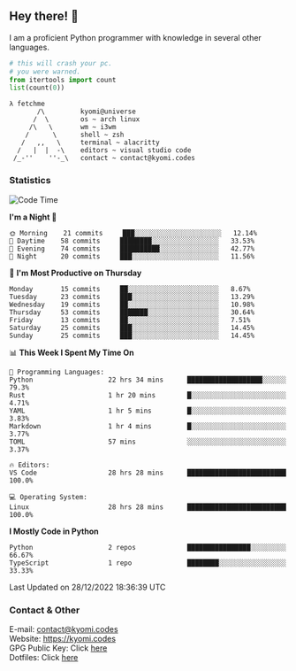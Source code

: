 ## Hey there! 👋
I am a proficient Python programmer with knowledge in several other languages.

```py
# this will crash your pc.
# you were warned.
from itertools import count
list(count(0))
```

```
λ fetchme
       /\         kyomi@universe
      /  \        os ~ arch linux
     /\   \       wm ~ i3wm
    /      \      shell ~ zsh
   /   ,,   \     terminal ~ alacritty
  /   |  |  -\    editors ~ visual studio code
 /_-''    ''-_\   contact ~ contact@kyomi.codes
```

### Statistics
<!--START_SECTION:waka-->
![Code Time](http://img.shields.io/badge/Code%20Time-73%20hrs%2043%20mins-blue)

**I'm a Night 🦉** 

```text
🌞 Morning    21 commits     ███░░░░░░░░░░░░░░░░░░░░░░   12.14% 
🌆 Daytime    58 commits     ████████░░░░░░░░░░░░░░░░░   33.53% 
🌃 Evening    74 commits     ██████████░░░░░░░░░░░░░░░   42.77% 
🌙 Night      20 commits     ███░░░░░░░░░░░░░░░░░░░░░░   11.56%

```
📅 **I'm Most Productive on Thursday** 

```text
Monday       15 commits     ██░░░░░░░░░░░░░░░░░░░░░░░   8.67% 
Tuesday      23 commits     ███░░░░░░░░░░░░░░░░░░░░░░   13.29% 
Wednesday    19 commits     ██░░░░░░░░░░░░░░░░░░░░░░░   10.98% 
Thursday     53 commits     ███████░░░░░░░░░░░░░░░░░░   30.64% 
Friday       13 commits     ██░░░░░░░░░░░░░░░░░░░░░░░   7.51% 
Saturday     25 commits     ███░░░░░░░░░░░░░░░░░░░░░░   14.45% 
Sunday       25 commits     ███░░░░░░░░░░░░░░░░░░░░░░   14.45%

```


📊 **This Week I Spent My Time On** 

```text
💬 Programming Languages: 
Python                   22 hrs 34 mins      ███████████████████░░░░░░   79.3% 
Rust                     1 hr 20 mins        █░░░░░░░░░░░░░░░░░░░░░░░░   4.71% 
YAML                     1 hr 5 mins         █░░░░░░░░░░░░░░░░░░░░░░░░   3.83% 
Markdown                 1 hr 4 mins         █░░░░░░░░░░░░░░░░░░░░░░░░   3.77% 
TOML                     57 mins             ░░░░░░░░░░░░░░░░░░░░░░░░░   3.37%

🔥 Editors: 
VS Code                  28 hrs 28 mins      █████████████████████████   100.0%

💻 Operating System: 
Linux                    28 hrs 28 mins      █████████████████████████   100.0%

```

**I Mostly Code in Python** 

```text
Python                   2 repos             ████████████████░░░░░░░░░   66.67% 
TypeScript               1 repo              ████████░░░░░░░░░░░░░░░░░   33.33%

```



 Last Updated on 28/12/2022 18:36:39 UTC
<!--END_SECTION:waka-->

### Contact & Other
E-mail: contact@kyomi.codes<br>
Website: https://kyomi.codes<br>
GPG Public Key: Click [here](https://github.com/bitterteriyaki.gpg)<br>
Dotfiles: Click [here](https://github.com/bitterteriyaki/dotfiles)
